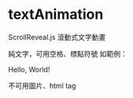 # textAnimation
ScrollReveal.js 滾動式文字動畫 

純文字，可用空格、標點符號
如範例：<p class="text1">Hello, World!</p>

不可用圖片、html tag
